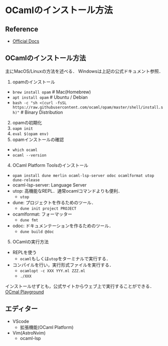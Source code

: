 # OCamlのインストール方法

## Reference
* [Official Docs](https://ocaml.org/docs/up-and-running#installing-ocaml)

## OCamlのインストール方法

主にMacOS/Linuxの方法を述べる．
Windowsは上記の公式ドキュメント参照．

1. opamのインストール
  * `brew install opam`    # Mac(Homebrew)
  * `apt install opam`    # Ubuntu / Debian
  * `bash -c "sh <(curl -fsSL https://raw.githubusercontent.com/ocaml/opam/master/shell/install.sh)"` # Binary Distribution
2. opamの初期化
  1. `oapm init`
  2. `eval $(opam env)`
3. opamインストールの確認
  * `which ocaml`
  * `ocaml --version`
4. OCaml Platform Toolsのインストール
  * `opam install dune merlin ocaml-lsp-server odoc ocamlformat utop dune-release`
  * ocaml-lsp-server: Language Server
  * utop: 高機能なREPL．通常ocamlコマンドよりも便利．
    * `utop`
  * dune: プロジェクトを作るためのツール．
    * `dune init project PROJECT`
  * ocamlformat: フォーマッター
    * `dune fmt`
  * odoc: ドキュメンテーションを作るためのツール．
    * `dune build @doc`
5. OCamlの実行方法
  * REPLを使う
    * `ocaml`もしくは`utop`をターミナルで実行する．
  * コンパイルを行い，実行形式ファイルを実行する．
    * `ocamlopt -c XXX YYY.ml ZZZ.ml`
    * `./XXX`

インストールせずとも，公式サイトからウェブ上で実行することができる．
[OCmal Playground](https://ocaml.org/play)

## エディター
* VScode
  * 拡張機能(OCaml Platform)
* Vim(AstroNvim)
  * ocaml-lsp
